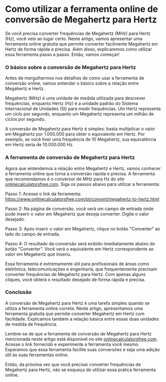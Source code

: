 Como utilizar a ferramenta online de conversão de Megahertz para Hertz
======================================================================

Se você precisa converter frequências de Megahertz (MHz) para Hertz (Hz), você veio ao lugar certo. Neste artigo, vamos apresentar uma ferramenta online gratuita que permite converter facilmente Megahertz em Hertz de forma rápida e precisa. Além disso, explicaremos como utilizar essa ferramenta passo a passo. Então, vamos começar!

### O básico sobre a conversão de Megahertz para Hertz

Antes de mergulharmos nos detalhes de como usar a ferramenta de conversão online, vamos entender o básico sobre a relação entre Megahertz e Hertz.

Megahertz (MHz) é uma unidade de medida utilizada para descrever frequências, enquanto Hertz (Hz) é a unidade padrão do Sistema Internacional de Unidades (SI) para medir frequências. Um Hertz representa um ciclo por segundo, enquanto um Megahertz representa um milhão de ciclos por segundo.

A conversão de Megahertz para Hertz é simples: basta multiplicar o valor em Megahertz por 1.000.000 para obter o equivalente em Hertz. Por exemplo, se você tiver uma frequência de 10 Megahertz, sua equivalência em Hertz seria de 10.000.000 Hz.

### A ferramenta de conversão de Megahertz para Hertz

Agora que entendemos a relação entre Megahertz e Hertz, vamos conhecer a ferramenta online que torna a conversão rápida e precisa. A ferramenta que recomendamos é o conversor de MHz para Hz do site [onlinecalculatorsfree.com](http://onlinecalculatorsfree.com). Siga os passos abaixo para utilizar a ferramenta:

Passo 1: Acesse o link da ferramenta: <https://www.onlinecalculatorsfree.com/pt/convert/megahertz-to-hertz.html>

Passo 2: Na página de conversão, você verá um campo de entrada onde pode inserir o valor em Megahertz que deseja converter. Digite o valor desejado.

Passo 3: Após inserir o valor em Megahertz, clique no botão "Converter" ao lado do campo de entrada.

Passo 4: O resultado da conversão será exibido imediatamente abaixo do botão "Converter". Você verá o equivalente em Hertz correspondente ao valor em Megahertz que inseriu.

Essa ferramenta é extremamente útil para profissionais de áreas como eletrônica, telecomunicações e engenharia, que frequentemente precisam converter frequências de Megahertz para Hertz. Com apenas alguns cliques, você obterá o resultado desejado de forma rápida e precisa.

### Conclusão

A conversão de Megahertz para Hertz é uma tarefa simples quando se utiliza a ferramenta online correta. Neste artigo, apresentamos uma ferramenta gratuita que permite converter Megahertz em Hertz com facilidade. Explicamos também a relação básica entre essas duas unidades de medida de frequência.

Lembre-se de que a ferramenta de conversão de Megahertz para Hertz mencionada neste artigo está disponível no site [onlinecalculatorsfree.com](http://onlinecalculatorsfree.com). Acesse o link fornecido e experimente a ferramenta você mesmo. Esperamos que essa ferramenta facilite suas conversões e seja uma adição útil às suas ferramentas online.

Então, da próxima vez que você precisar converter frequências de Megahertz para Hertz, não se esqueça de utilizar essa prática ferramenta online.